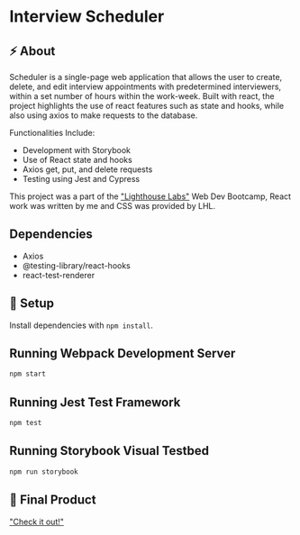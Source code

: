 # Interview Scheduler

## ⚡️ About

Scheduler is a single-page web application that allows the user to create, delete, and edit interview appointments with predetermined interviewers, within a set number of hours within the work-week. Built with react, the project highlights the use of react features such as state and hooks, while also using axios to make requests to the database.

Functionalities Include:
  - Development with Storybook
  - Use of React state and hooks
  - Axios get, put, and delete requests
  - Testing using Jest and Cypress

This project was a part of the ["Lighthouse Labs"](https://www.lighthouselabs.ca/) Web Dev Bootcamp, React work was written by me and CSS was provided by LHL.

## Dependencies

  - Axios
  - @testing-library/react-hooks
  - react-test-renderer

## 📀 Setup

Install dependencies with `npm install`.

## Running Webpack Development Server

```sh
npm start
```

## Running Jest Test Framework

```sh
npm test
```

## Running Storybook Visual Testbed

```sh
npm run storybook
```

## 📸 Final Product 

["Check it out!"](https://media.giphy.com/media/1CGq1nd3Vlj8t38eaZ/giphy.gif)
